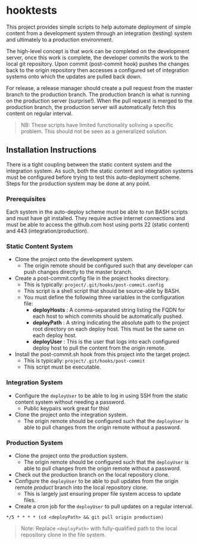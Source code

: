 hooktests
=========

This project provides simple scripts to help automate deployment of simple
content from a development system through an integration (testing) system
and ultimately to a production environment.

The high-level concept is that work can be completed on the development server,
once this work is complete, the developer commits the work to the local
git repository. Upon commit (post-commit hook) pushes the changes back to
the origin repository then accesses a configured set of integration systems
onto which the updates are pulled back down.

For release, a release manager should create a pull request from the master
branch to the production branch. The production branch is what is running
on the production server (surprise!). When the pull request is merged to
the production branch, the production server will automatically fetch this
content on regular interval.

  > NB: These scripts have limited functionality soliving a specific problem.
  > This should not be seen as a generalized solution.


Installation Instructions
-------------------------

There is a tight coupling between the static content system and the integration
system. As such, both the static content and integration systems must be
configured before trying to test this auto-deployment scheme. Steps for the
production system may be done at any point.

### Prerequisites

Each system in the auto-deploy scheme must be able to run BASH scripts and
must have git installed. They require active internet connections and must
be able to access the github.com host using ports 22 (static content) and
443 (integration/production).

### Static Content System

- Clone the project onto the development system.
  - The origin remote should be configured such that any developer can push
    changes directly to the master branch.
- Create a post-commit.config file in the project hooks directory.
  - This is typically: ```project/.git/hooks/post-commit.config```
  - This script is a shell script that should be source-able by BASH.
  - You must define the following three variables in the configuration file:
    - **deployHosts** : A comma-separated string listing the FQDN for each host
      to which commits should be automatically pushed.
    - **deployPath** : A string indicating the absolute path to the project
      root directory on each deploy host. This must be the same
      on each deploy host.
    - **deployUser** : This is the user that logs into each configured deploy
      host to pull the content from the origin remote.
- Install the post-commit.sh hook from this project into the target project.
  - This is typically: ```project/.git/hooks/post-commit```
  - This script must be executable.

### Integration System

- Configure the ```deployUser``` to be able to log in using SSH from the
  static content system without needing a password.
  - Public keypairs work great for this!
- Clone the project onto the integration system.
  - The origin remote should be configured such that the ```deployUser``` is
    able to pull changes from the origin remote without a password.


### Production System

- Clone the project onto the production system.
  - The origin remote should be configured such that the ```deployUser``` is
    able to pull changes from the origin remote without a password.
- Check out the production branch on the local repository clone.
- Configure the ```deployUser``` to be able to pull updates from the origin
  remote *product* branch into the local repository clone.
  - This is largely just ensuring proper file system access to update files.
- Create a cron job for the ```deployUser``` to pull updates on a regular
  interval.
```
*/5 * * * * (cd <deployPath> && git pull origin production)
```

  > Note: Replace ```<deployPath>``` with fully-qualified path to the local
  > repository clone in the file system.
